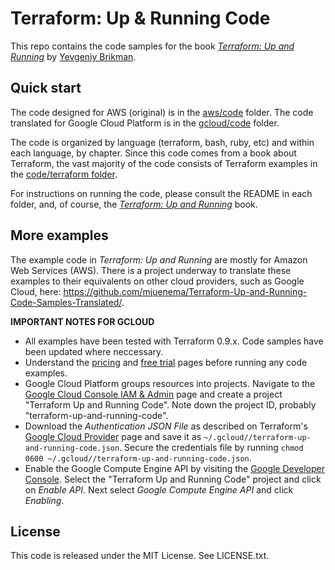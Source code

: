 # Terraform: Up & Running Code

This repo contains the code samples for the book *[Terraform: Up and Running](http://www.terraformupandrunning.com)* by
[Yevgeniy Brikman](http://www.ybrikman.com).


## Quick start

The code designed for AWS (original) is in the [aws/code](/aws/code) folder. 
The code translated for Google Cloud Platform is in the [gcloud/code](/gcloud/code) folder.

The code is organized by language (terraform, bash, ruby, etc) and within each language, by chapter. 
Since this code comes from a book about Terraform, the vast majority of the code consists of
Terraform examples in the [code/terraform folder](/code/terraform).

For instructions on running the code, please consult the README in each folder, and, of course, the
*[Terraform: Up and Running](http://www.terraformupandrunning.com)* book.

## More examples

The example code in *Terraform: Up and Running* are mostly for Amazon Web Services (AWS). There is a project underway
to translate these examples to their equivalents on other cloud providers, such as Google Cloud, here:
https://github.com/mjuenema/Terraform-Up-and-Running-Code-Samples-Translated/.

**IMPORTANT NOTES FOR GCLOUD**

* All examples have been tested with Terraform 0.9.x. 
  Code samples have been updated where neccessary.
* Understand the [pricing](https://cloud.google.com/pricing/)
  and [free trial](https://cloud.google.com/free/) pages before running any code examples.
* Google Cloud Platform groups resources into projects. Navigate to the
  [Google Cloud Console IAM & Admin](https://console.cloud.google.com/iam-admin/projects)
  page and create a project "Terraform Up and Running Code". Note down the project ID,
  probably "terraform-up-and-running-code".
* Download the *Authentication JSON File* as described on Terraform's
  [Google Cloud Provider](https://www.terraform.io/docs/providers/google/index.html)
  page and save it as `~/.gcloud//terraform-up-and-running-code.json`. Secure the credentials file
  by running `chmod 0600 ~/.gcloud//terraform-up-and-running-code.json`.
* Enable the Google Compute Engine API by visiting the
  [Google Developer Console](https://console.developers.google.com/apis/dashboard).
  Select the "Terraform Up and Running Code" project and click on *Enable API*.
  Next select *Google Compute Engine API* and click *Enabling*.

## License

This code is released under the MIT License. See LICENSE.txt.
